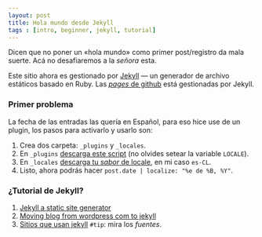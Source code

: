 ```yaml
---
layout: post
title: Hola mundo desde Jekyll 
tags : [intro, beginner, jekyll, tutorial]
--- 
```


Dicen que no poner un «hola mundo» como primer post/registro da mala suerte. Acá no desafiaremos a la _señora_ esta.

Este sitio ahora es gestionado por [Jekyll][1] — un generador de archivo estáticos basado en Ruby. Las [_pages_ de github][2] está gestionadas por Jekyll.

### Primer problema

La fecha de las entradas las quería en Español, para eso hice use de un plugin, los pasos para activarlo y usarlo son:

1. Crea dos carpeta: `_plugins` y `_locales`.
2. En `_plugins` [descarga este script][filtro] (no olvides setear la variable `LOCALE`).
3. En `_locales` [descarga tu _sabor_ de locale][sabor], en mi caso `es-CL`.
4. Listo, ahora podrás hacer `post.date | localize: "%e de %B, %Y"`.


### ¿Tutorial de Jekyll?

1. [Jekyll a static site generator](http://klepas.org/jekyll-a-static-site-generator/)
2. [Moving blog from wordpress com to jekyll](http://blog.rayapps.com/2010/08/09/moving-blog-from-wordpress-com-to-jekyll/)
3. [Sitios que usan jekyll](https://github.com/mojombo/jekyll/wiki/Sites) `#tip`: mira los _fuentes_.

[1]: https://github.com/mojombo/jekyll "Home del proyecto"
[2]: http://pages.github.com/ "github:pages"
[filtro]: https://github.com/gacha/gacha.id.lv/blob/master/_plugins/i18n_filter.rb
[sabor]: https://github.com/svenfuchs/rails-i18n/tree/master/rails/locale
